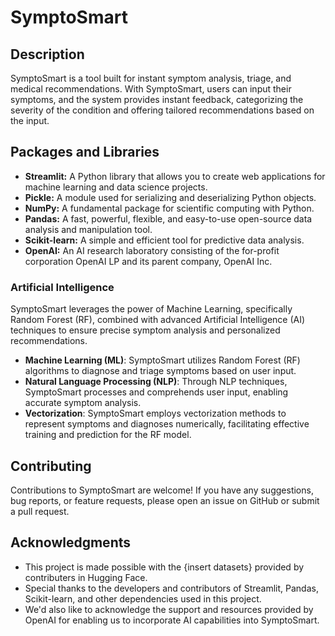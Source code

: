 # SymptoSmart

## Description

SymptoSmart is a tool built for instant symptom analysis, triage, and medical recommendations. With SymptoSmart, users can input their symptoms, and the system provides instant feedback, categorizing the severity of the condition and offering tailored recommendations based on the input.

## Packages and Libraries
- **Streamlit:** A Python library that allows you to create web applications for machine learning and data science projects.
- **Pickle:** A module used for serializing and deserializing Python objects.
- **NumPy:** A fundamental package for scientific computing with Python.
- **Pandas:** A fast, powerful, flexible, and easy-to-use open-source data analysis and manipulation tool.
- **Scikit-learn:** A simple and efficient tool for predictive data analysis.
- **OpenAI:** An AI research laboratory consisting of the for-profit corporation OpenAI LP and its parent company, OpenAI Inc.

### Artificial Intelligence
SymptoSmart leverages the power of Machine Learning, specifically Random Forest (RF), combined with advanced Artificial Intelligence (AI) techniques to ensure precise symptom analysis and personalized recommendations.

- **Machine Learning (ML)**: SymptoSmart utilizes Random Forest (RF) algorithms to diagnose and triage symptoms based on user input.
- **Natural Language Processing (NLP)**: Through NLP techniques, SymptoSmart processes and comprehends user input, enabling accurate symptom analysis.
- **Vectorization**: SymptoSmart employs vectorization methods to represent symptoms and diagnoses numerically, facilitating effective training and prediction for the RF model.

## Contributing
Contributions to SymptoSmart are welcome! If you have any suggestions, bug reports, or feature requests, please open an issue on GitHub or submit a pull request.

## Acknowledgments
- This project is made possible with the {insert datasets} provided by contributers in Hugging Face.
- Special thanks to the developers and contributors of Streamlit, Pandas, Scikit-learn, and other dependencies used in this project.
- We'd also like to acknowledge the support and resources provided by OpenAI for enabling us to incorporate AI capabilities into SymptoSmart.
